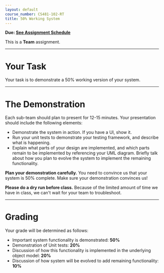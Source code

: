 ```yaml
---
layout: default
course_number: CS481-102-RT
title: 50% Working System
---
```


**Due: [See Assignment Schedule](schedule.html)**

This is a **Team** assignment.

--- --- --- --- --- --- --- --- --- --- --- --- --- --- --- --- --- --- --- --- --- --- --- ---



# Your Task


Your task is to demonstrate a 50% working version of your system.

--- --- --- --- --- --- --- --- --- --- --- --- --- --- --- --- --- --- --- --- --- --- --- ---



# The Demonstration


Each sub-team should plan to present for 12-15 minutes. Your presentation should include the following elements:

- Demonstrate the system in action. If you have a UI, show it.
- Run your unit tests to demonstrate your testing framework, and describe what is happening.
- Explain what parts of your design are implemented, and which parts remain to be implemented by referencing your UML diagram. Briefly talk about how you plan to evolve the system to implement the remaining functionality.

**Plan your demonstration carefully.** You need to convince us that your system is 50% complete.  Make sure your demonstration convinces us!

**Please do a dry run before class.** Because of the limited amount of time we have in class, we can't wait for your team to troubleshoot.

--- --- --- --- --- --- --- --- --- --- --- --- --- --- --- --- --- --- --- --- --- --- --- ---



# Grading


Your grade will be determined as follows:

- Important system functionality is demonstrated: **50%**
- Demonstration of Unit tests: **20%**
- Discussion of how this functionality is implemented in the underlying object model: **20%**
- Discussion of how system will be evolved to add remaining functionality: **10%**

 
